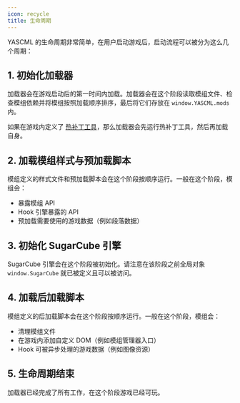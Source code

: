 ```yaml
---
icon: recycle
title: 生命周期
---
```


YASCML 的生命周期非常简单，在用户启动游戏后，启动流程可以被分为这么几个周期：

## 1. 初始化加载器

加载器会在游戏启动后的第一时间内加载。加载器会在这个阶段读取模组文件、检查模组依赖并将模组按照加载顺序排序，最后将它们存放在 `window.YASCML.mods` 内。

如果在游戏内定义了 [热补丁工具](hot-patching.md)，那么加载器会先运行热补丁工具，然后再加载自身。

## 2. 加载模组样式与预加载脚本

模组定义的样式文件和预加载脚本会在这个阶段按顺序运行。一般在这个阶段，模组会：

* 暴露模组 API
* Hook 引擎暴露的 API
* 预加载需要使用的游戏数据（例如段落数据）

## 3. 初始化 SugarCube 引擎

SugarCube 引擎会在这个阶段被初始化。请注意在该阶段之前全局对象 `window.SugarCube` 就已被定义且可以被访问。

## 4. 加载后加载脚本

模组定义的后加载脚本会在这个阶段按顺序运行。一般在这个阶段，模组会：

* 清理模组文件
* 在游戏内添加自定义 DOM（例如模组管理器入口）
* Hook 可被异步处理的游戏数据（例如图像资源）

## 5. 生命周期结束

加载器已经完成了所有工作，在这个阶段游戏已经可玩。
